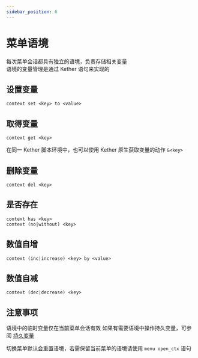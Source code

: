 ```yaml
---
sidebar_position: 6
---
```


# 菜单语境

每次菜单会话都具有独立的语境，负责存储相关变量  
语境的变量管理是通过 Kether 语句来实现的

## 设置变量

`context set <key> to <value>`

## 取得变量

`context get <key>`

在同一 Kether 脚本环境中，也可以使用 Kether 原生获取变量的动作
`&<key>`

## 删除变量

`context del <key>`

## 是否存在

```
context has <key>
context (no|without) <key>
```

## 数值自增

```
context (inc|increase) <key> by <value>
```

## 数值自减

```
context (dec|decrease) <key>
```

## 注意事项

语境中的临时变量仅在当前菜单会话有效
如果有需要语境中操作持久变量，可参阅 [持久变量](./persist_data)

切换菜单默认会重置语境，若需保留当前菜单的语境请使用 `menu open_ctx` 语句